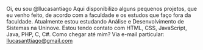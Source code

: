 Oi, eu sou @llucasantiago
Aqui disponibilizo alguns pequenos projetos, que eu venho feito, de acordo com a faculdade e os estudos que faço fora da faculdade. Atualmente estou estudando Análise e Desenvolvimento de Sistemas na Uninove. Estou tendo contato com HTML, CSS, JavaScript, Java, PHP, C, C#.
Como chegar até mim? Via e-mail particular: llucasanttiago@gmail.com

<!---
llucasanttiago/llucasanttiago is a ✨ special ✨ repository because its `README.md` (this file) appears on your GitHub profile.
You can click the Preview link to take a look at your changes.
--->
